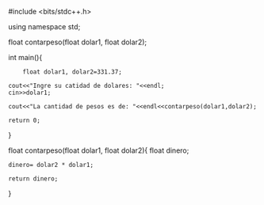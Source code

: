 #include <bits/stdc++.h>

using namespace std;

float contarpeso(float dolar1, float dolar2);

int main(){
	
		float dolar1, dolar2=331.37;
	
	cout<<"Ingre su catidad de dolares: "<<endl;
	cin>>dolar1;

    cout<<"La cantidad de pesos es de: "<<endl<<contarpeso(dolar1,dolar2);
    
	return 0;
}

float contarpeso(float dolar1, float dolar2){
	float dinero;

	dinero= dolar2 * dolar1;

    return dinero;
}

	
